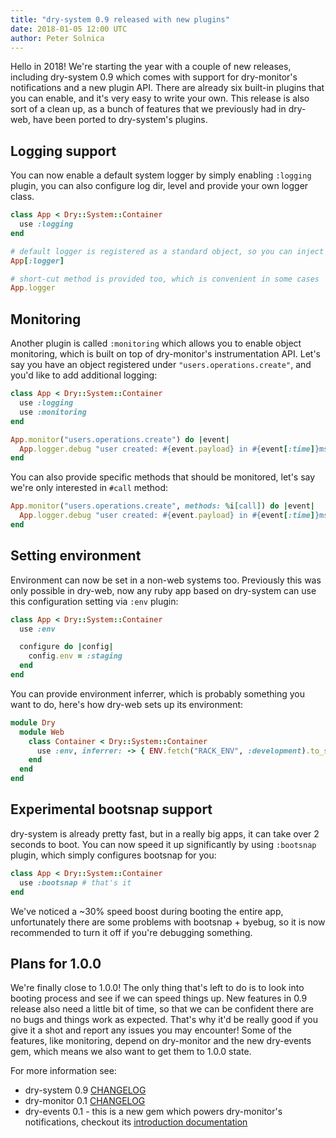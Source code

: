 ```yaml
---
title: "dry-system 0.9 released with new plugins"
date: 2018-01-05 12:00 UTC
author: Peter Solnica
---
```


Hello in 2018! We're starting the year with a couple of new releases, including dry-system 0.9 which comes with support for dry-monitor's notifications and a new plugin API. There are already six built-in plugins that you can enable, and it's very easy to write your own. This release is also sort of a clean up, as a bunch of features that we previously had in dry-web, have been ported to dry-system's plugins.

## Logging support

You can now enable a default system logger by simply enabling `:logging` plugin, you can also configure log dir, level and provide your own logger class.

``` ruby
class App < Dry::System::Container
  use :logging
end

# default logger is registered as a standard object, so you can inject it via auto-injection
App[:logger]

# short-cut method is provided too, which is convenient in some cases
App.logger
```

## Monitoring

Another plugin is called `:monitoring` which allows you to enable object monitoring, which is built on top of dry-monitor's instrumentation API. Let's say you have an object registered under `"users.operations.create"`, and you'd like to add additional logging:

``` ruby
class App < Dry::System::Container
  use :logging
  use :monitoring
end

App.monitor("users.operations.create") do |event|
  App.logger.debug "user created: #{event.payload} in #{event[:time]}ms"
end
```

You can also provide specific methods that should be monitored, let's say we're only interested in `#call` method:

``` ruby
App.monitor("users.operations.create", methods: %i[call]) do |event|
  App.logger.debug "user created: #{event.payload} in #{event[:time]}ms"
end
```

## Setting environment

Environment can now be set in a non-web systems too. Previously this was only possible in dry-web, now any ruby app based on dry-system can use this configuration setting via `:env` plugin:

``` ruby
class App < Dry::System::Container
  use :env

  configure do |config|
    config.env = :staging
  end
end
```

You can provide environment inferrer, which is probably something you want to do, here's how dry-web sets up its environment:

``` ruby
module Dry
  module Web
    class Container < Dry::System::Container
      use :env, inferrer: -> { ENV.fetch("RACK_ENV", :development).to_sym }
    end
  end
end
```

## Experimental bootsnap support

dry-system is already pretty fast, but in a really big apps, it can take over 2 seconds to boot. You can now speed it up significantly by using `:bootsnap` plugin, which simply configures bootsnap for you:

``` ruby
class App < Dry::System::Container
  use :bootsnap # that's it
end
```

We've noticed a ~30% speed boost during booting the entire app, unfortunately there are some problems with bootsnap + byebug, so it is now recommended to turn it off if you're debugging something.

## Plans for 1.0.0

We're finally close to 1.0.0! The only thing that's left to do is to look into booting process and see if we can speed things up. New features in 0.9 release also need a little bit of time, so that we can be confident there are no bugs and things work as expected. That's why it'd be really good if you give it a shot and report any issues you may encounter! Some of the features, like monitoring, depend on dry-monitor and the new dry-events gem, which means we also want to get them to 1.0.0 state.

For more information see:

- dry-system 0.9 [CHANGELOG](https://github.com/dry-rb/dry-system/blob/main/CHANGELOG.md#090---2018-01-02)
- dry-monitor 0.1 [CHANGELOG](https://github.com/dry-rb/dry-monitor/blob/main/CHANGELOG.md)
- dry-events 0.1 - this is a new gem which powers dry-monitor's notifications, checkout its [introduction documentation](/gems/dry-events)
